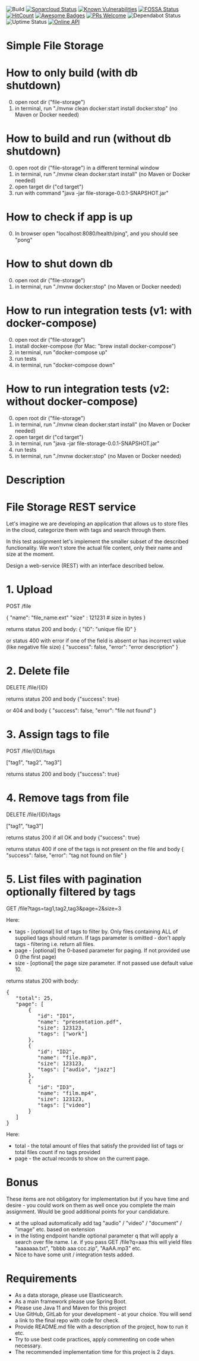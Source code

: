 
![Build](https://github.com/mykelangelo/file-storage/workflows/Build/badge.svg)
[![Sonarcloud Status](https://sonarcloud.io/api/project_badges/measure?project=mykelangelo_file-storage&metric=alert_status)](https://sonarcloud.io/dashboard?id=mykelangelo_file-storage) 
[![Known Vulnerabilities](https://snyk.io/test/github/mykelangelo/file-storage/badge.svg?targetFile=pom.xml)](https://snyk.io/test/github/mykelangelo/file-storage?targetFile=pom.xml)
[![FOSSA Status](https://app.fossa.com/api/projects/git%2Bgithub.com%2Fmykelangelo%2Ffile-storage.svg?type=shield)](https://app.fossa.com/projects/git%2Bgithub.com%2Fmykelangelo%2Ffile-storage?ref=badge_shield)
[![HitCount](http://hits.dwyl.com/mykelangelo/file-storage.svg)](http://hits.dwyl.com/mykelangelo/file-storage)
[![Awesome Badges](https://img.shields.io/badge/badges-awesome-violet.svg)](https://github.com/Naereen/badges)
[![PRs Welcome](https://img.shields.io/badge/PRs-welcome-goldenrod.svg?style=shield)](http://makeapullrequest.com) <img src="https://camo.githubusercontent.com/35a144257b9aec7d472244f972d918c3926d5518/68747470733a2f2f6170692e646570656e6461626f742e636f6d2f6261646765732f7374617475733f686f73743d676974687562267265706f3d79737331342f6d757369637368617265" alt="Dependabot Status" style="max-width:100%;"> <img src="http://monitoshi.lexoyo.me/badge/1599065764333-1969" alt="Uptime Status" style="max-width:100%;"> 
[![Online API](https://img.shields.io/badge/online-API-blue.svg)](https://simple-file-storage.herokuapp.com/file)

# Simple File Storage

# How to only build (with db shutdown)
0) open root dir ("file-storage")
1) in terminal, run "./mvnw clean docker:start install docker:stop" (no Maven or Docker needed)

# How to build and run (without db shutdown)
0) open root dir ("file-storage") in a different terminal window
1) in terminal, run "./mvnw clean docker:start install" (no Maven or Docker needed)
2) open target dir ("cd target")
3) run with command "java -jar file-storage-0.0.1-SNAPSHOT.jar"

# How to check if app is up
0) In browser open "localhost:8080/health/ping", and you should see "pong"

# How to shut down db
0) open root dir ("file-storage")
1) in terminal, run "./mvnw docker:stop" (no Maven or Docker needed)

# How to run integration tests (v1: with docker-compose)
0) open root dir ("file-storage")
1) install docker-compose (for Mac: "brew install docker-compose")
2) in terminal, run "docker-compose up"
3) run tests
4) in terminal, run "docker-compose down"

# How to run integration tests (v2: without docker-compose)
0) open root dir ("file-storage")
1) in terminal, run "./mvnw clean docker:start install" (no Maven or Docker needed)
2) open target dir ("cd target")
3) in terminal, run "java -jar file-storage-0.0.1-SNAPSHOT.jar"
4) run tests
5) in terminal, run "./mvnw docker:stop" (no Maven or Docker needed)

# Description
# File Storage REST service
Let's imagine we are developing an application that allows us to store files in the cloud, categorize them with tags and search through them.

In this test assignment let's implement the smaller subset of the described functionality. We won't store the actual file content, only their name and size at the moment.

Design a web-service (REST) with an interface described below.
# 1. Upload
POST /file

{
   "name": "file_name.ext"
   "size" : 121231                           # size in bytes
}

returns status 200 and body:
{
   "ID": "unique file ID"
}

or status 400 with error if one of the field is absent or has incorrect value (like negative file size)
{
  "success": false,
  "error": "error description"
}

# 2. Delete file
DELETE  /file/{ID}

returns status 200 and body
{"success": true}

or 404 and body
{
  "success": false,
  "error": "file not found"
}

# 3. Assign tags to file
POST /file/{ID}/tags

["tag1", "tag2", "tag3"]

returns status 200 and body
{"success": true}

# 4. Remove tags from file
DELETE /file/{ID}/tags

["tag1", "tag3"]

returns status 200 if all OK and body
{"success": true}

returns status 400 if one of the tags is not present on the file and body
{
  "success": false,
  "error": "tag not found on file"
}

# 5. List files with pagination optionally filtered by tags
GET /file?tags=tag1,tag2,tag3&page=2&size=3

Here:
- tags - [optional] list of tags to filter by. Only files containing ALL of supplied tags should return. If tags parameter is omitted - don't apply tags - filtering i.e. return all files.
- page - [optional] the 0-based parameter for paging. If not provided use 0 (the first page)
- size - [optional] the page size parameter. If not passed use default value 10.

returns status 200 with body:
<pre>
{
   "total": 25,
   "page": [
       {
          "id": "ID1",
          "name": "presentation.pdf",
          "size": 123123,
          "tags": ["work"]
       },
       {
          "id": "ID2",
          "name": "file.mp3",
          "size": 123123,
          "tags": ["audio", "jazz"]
       },
       {
          "id": "ID3",
          "name": "film.mp4",
          "size": 123123,
          "tags": ["video"]
       }
   ]
}
</pre>
Here:
- total - the total amount of files that satisfy the provided list of tags or total files count if no tags provided
- page - the actual records to show on the current page.
# Bonus
These items are not obligatory for implementation but if you have time and desire - you could work on them as well once you complete the main assignment. Would be good additional points for your candidature.
- at the upload automatically add tag "audio" / "video" / "document" / "image" etc. based on extension
- in the listing endpoint handle optional parameter q that will apply a search over file name. I.e. if you pass GET /file?q=aaa this will yield files "aaaaaaa.txt", "bbbb aaa ccc.zip", "AaAA.mp3" etc.
- Nice to have some unit / integration tests added.
# Requirements
- As a data storage, please use Elasticsearch.
- As a main framework please use Spring Boot.
- Please use Java 11 and Maven for this project
- Use GitHub, GitLab for your development - at your choice. You will send a link to the final repo with code for check.
- Provide README.md file with a description of the project, how to run it etc.
- Try to use best code practices, apply commenting on code when necessary.
- The recommended implementation time for this project is 2 days.
